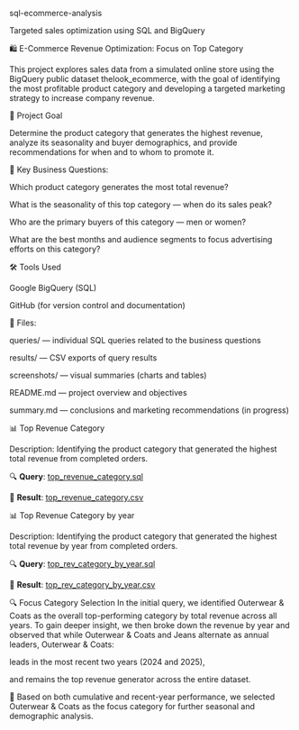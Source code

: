 sql-ecommerce-analysis

Targeted sales optimization using SQL and BigQuery

🛍️ E-Commerce Revenue Optimization: Focus on Top Category

This project explores sales data from a simulated online store using the BigQuery public dataset thelook_ecommerce, with the goal of identifying the most profitable product category and developing a targeted marketing strategy to increase company revenue.

🎯 Project Goal

Determine the product category that generates the highest revenue, analyze its seasonality and buyer demographics, and provide recommendations for when and to whom to promote it.

📌 Key Business Questions:

Which product category generates the most total revenue?

What is the seasonality of this top category — when do its sales peak?

Who are the primary buyers of this category — men or women?

What are the best months and audience segments to focus advertising efforts on this category?

🛠 Tools Used

Google BigQuery (SQL)

GitHub (for version control and documentation)

📁 Files:

queries/ — individual SQL queries related to the business questions

results/ — CSV exports of query results

screenshots/ — visual summaries (charts and tables)

README.md — project overview and objectives

summary.md — conclusions and marketing recommendations (in progress)

📊 Top Revenue Category

Description: Identifying the product category that generated the highest total revenue from completed orders.

🔍 **Query**: [top_revenue_category.sql](queries/top_revenue_category.sql)

📄 **Result**: [top_revenue_category.csv](results/top_revenue_category.csv)

📊 Top Revenue Category by year

Description: Identifying the product category that generated the highest total revenue by year from completed orders.

🔍 **Query**: [top_rev_category_by_year.sql](queries/top_rev_category_by_year.sql)

📄 **Result**: [top_rev_category_by_year.csv](results/top_rev_category_by_year.csv)

🔍 Focus Category Selection
In the initial query, we identified Outerwear & Coats as the overall top-performing category by total revenue across all years.
To gain deeper insight, we then broke down the revenue by year and observed that while Outerwear & Coats and Jeans alternate as annual leaders, Outerwear & Coats:

leads in the most recent two years (2024 and 2025),

and remains the top revenue generator across the entire dataset.

📌 Based on both cumulative and recent-year performance, we selected Outerwear & Coats as the focus category for further seasonal and demographic analysis.



